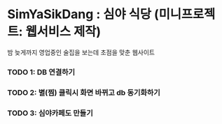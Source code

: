 # SimYaSikDang : 심야 식당 (미니프로젝트: 웹서비스 제작)
밤 늦게까지 영업중인 술집을 보는데 초점을 맞춘 웹사이트

### TODO 1: DB 연결하기
### TODO 2: 별(찜) 클릭시 화면 바뀌고 db 동기화하기
### TODO 3: 심야카페도 만들기